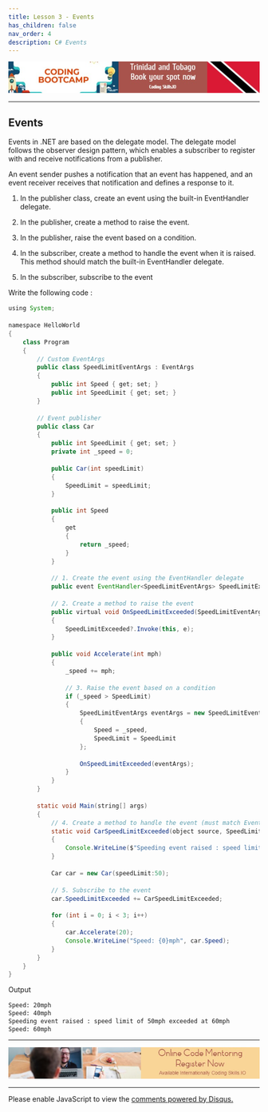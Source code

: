 ```yaml
---
title: Lesson 3 - Events
has_children: false
nav_order: 4
description: C# Events
---
```


[![ad](../img/bootcamp.jpg)](https://rclapp.com/bootcamp.html)

****

## Events

Events in .NET are based on the delegate model. The delegate model follows the observer design pattern, which enables a subscriber to register with and receive notifications from a publisher. 

An event sender pushes a notification that an event has happened, and an event receiver receives that notification and defines a response to it.

1. In the publisher class, create an event using the built-in EventHandler delegate.

2. In the publisher, create a method to raise the event. 

3. In the publisher, raise the event based on a condition.

4. In the subscriber, create a method to handle the event when it is raised. This method should match the built-in EventHandler delegate.

5. In the subscriber, subscribe to the event

Write the following code :

```java
using System;

namespace HelloWorld
{
    class Program
    {
        // Custom EventArgs
        public class SpeedLimitEventArgs : EventArgs
        {
            public int Speed { get; set; }
            public int SpeedLimit { get; set; }
        }

        // Event publisher
        public class Car
        {
            public int SpeedLimit { get; set; }
            private int _speed = 0;

            public Car(int speedLimit)
            {
                SpeedLimit = speedLimit;
            }

            public int Speed
            {
                get
                {
                    return _speed;
                }
            }

            // 1. Create the event using the EventHandler delegate
            public event EventHandler<SpeedLimitEventArgs> SpeedLimitExceeded;

            // 2. Create a method to raise the event
            public virtual void OnSpeedLimitExceeded(SpeedLimitEventArgs e)
            {
                SpeedLimitExceeded?.Invoke(this, e);
            }

            public void Accelerate(int mph)
            {
                _speed += mph;

                // 3. Raise the event based on a condition
                if (_speed > SpeedLimit)
                {
                    SpeedLimitEventArgs eventArgs = new SpeedLimitEventArgs
                    {
                        Speed = _speed,
                        SpeedLimit = SpeedLimit
                    };

                    OnSpeedLimitExceeded(eventArgs);
                }     
            }
        }

        static void Main(string[] args)
        {
            // 4. Create a method to handle the event (must match EventHandler delegate)
            static void CarSpeedLimitExceeded(object source, SpeedLimitEventArgs e)
            {
                Console.WriteLine($"Speeding event raised : speed limit of {e.SpeedLimit}mph exceeded at {e.Speed}mph");
            }

            Car car = new Car(speedLimit:50);

            // 5. Subscribe to the event
            car.SpeedLimitExceeded += CarSpeedLimitExceeded;

            for (int i = 0; i < 3; i++)
            {
                car.Accelerate(20);
                Console.WriteLine("Speed: {0}mph", car.Speed);
            }
        }
    }
}
```

Output

```
Speed: 20mph
Speed: 40mph
Speeding event raised : speed limit of 50mph exceeded at 60mph
Speed: 60mph
```

****

[![ad](../img/online-mentoring.jpg)](https://rclapp.com/mentors.html)

****

<div id="disqus_thread"></div>
<script>
var disqus_config = function () {
this.page.url = 'https://csharpadvanced.tutorial.rclapp.com/lessons/lesson3.html';
this.page.identifier = 'a05-03'; 
};
(function() { 
var d = document, s = d.createElement('script');
s.src = 'https://coding-skills-io.disqus.com/embed.js';
s.setAttribute('data-timestamp', +new Date());
(d.head || d.body).appendChild(s);
})();
</script>
<noscript>Please enable JavaScript to view the <a href="https://disqus.com/?ref_noscript">comments powered by Disqus.</a></noscript>